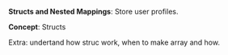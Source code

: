 **Structs and Nested Mappings**: Store user profiles.

**Concept**: Structs

Extra: undertand how struc work, when to make array and how.
